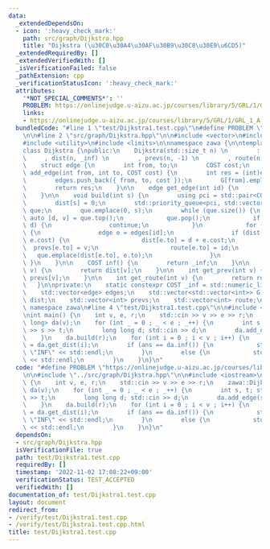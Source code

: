 ```yaml
---
data:
  _extendedDependsOn:
  - icon: ':heavy_check_mark:'
    path: src/graph/Dijkstra.hpp
    title: "Dijkstra (\u30C0\u30A4\u30AF\u30B9\u30C8\u30E9\u6CD5)"
  _extendedRequiredBy: []
  _extendedVerifiedWith: []
  _isVerificationFailed: false
  _pathExtension: cpp
  _verificationStatusIcon: ':heavy_check_mark:'
  attributes:
    '*NOT_SPECIAL_COMMENTS*': ''
    PROBLEM: https://onlinejudge.u-aizu.ac.jp/courses/library/5/GRL/1/GRL_1_A
    links:
    - https://onlinejudge.u-aizu.ac.jp/courses/library/5/GRL/1/GRL_1_A
  bundledCode: "#line 1 \"test/Dijkstra1.test.cpp\"\n#define PROBLEM \"https://onlinejudge.u-aizu.ac.jp/courses/library/5/GRL/1/GRL_1_A\"\
    \n\n#line 2 \"src/graph/Dijkstra.hpp\"\n\n#include <vector>\n#include <queue>\n\
    #include <utility>\n#include <limits>\n\nnamespace zawa {\n\ntemplate <class COST>\n\
    class Dijkstra {\npublic:\n    Dijkstra(std::size_t n) \n        : G(n) \n   \
    \     , dist(n, _inf) \n        , prevs(n, -1) \n        , route(n, -1) {}\n\n\
    \    struct edge {\n        int from, to;\n        COST cost;\n    };\n\n    int\
    \ add_edge(int from, int to, COST cost) {\n        int res = (int)edges.size();\n\
    \        edges.push_back({ from, to, cost });\n        G[from].emplace_back(res);\n\
    \        return res;\n    }\n\n    edge get_edge(int id) {\n        return edges[id];\n\
    \    }\n\n    void build(int s) {\n        using pci = std::pair<COST, int>;\n\
    \        dist[s] = 0;\n        std::priority_queue<pci, std::vector<pci>, std::greater<pci>>\
    \ que;\n        que.emplace(0, s);\n        while (que.size()) {\n           \
    \ auto [d, v] = que.top();\n            que.pop();\n            if (dist[v] <\
    \ d) {\n                continue;\n            }\n            for (auto id : G[v])\
    \ {\n                edge e = edges[id];\n                if (dist[e.to] > d +\
    \ e.cost) {\n                    dist[e.to] = d + e.cost;\n                  \
    \  prevs[e.to] = v;\n                    route[e.to] = id;\n                 \
    \   que.emplace(dist[e.to], e.to);\n                }\n            }\n       \
    \ }\n    }\n\n    COST inf() {\n        return _inf;\n    }\n\n    COST get_dist(int\
    \ v) {\n        return dist[v];\n    }\n\n    int get_prev(int v) {\n        return\
    \ prevs[v];\n    }\n\n    int get_route(int v) {\n        return route[v];\n \
    \   }\n\nprivate:\n    static constexpr COST _inf = std::numeric_limits<COST>::max();\n\
    \    std::vector<edge> edges;\n    std::vector<std::vector<int>> G; \n    std::vector<COST>\
    \ dist;\n    std::vector<int> prevs;\n    std::vector<int> route;\n};\n\n} //\
    \ namespace zawa\n#line 4 \"test/Dijkstra1.test.cpp\"\n\n#include <iostream>\n\
    \nint main() {\n    int v, e, r;\n    std::cin >> v >> e >> r;\n    zawa::Dijkstra<long\
    \ long> da(v);\n    for (int _ = 0 ; _ < e ; _++) {\n        int s, t; std::cin\
    \ >> s >> t;\n        long long d; std::cin >> d;\n        da.add_edge(s, t, d);\n\
    \    }\n    da.build(r);\n    for (int i = 0 ; i < v ; i++) {\n        auto ans\
    \ = da.get_dist(i);\n        if (ans == da.inf()) {\n            std::cout <<\
    \ \"INF\" << std::endl;\n        }\n        else {\n            std::cout << ans\
    \ << std::endl;\n        }\n    }\n}\n"
  code: "#define PROBLEM \"https://onlinejudge.u-aizu.ac.jp/courses/library/5/GRL/1/GRL_1_A\"\
    \n\n#include \"../src/graph/Dijkstra.hpp\"\n\n#include <iostream>\n\nint main()\
    \ {\n    int v, e, r;\n    std::cin >> v >> e >> r;\n    zawa::Dijkstra<long long>\
    \ da(v);\n    for (int _ = 0 ; _ < e ; _++) {\n        int s, t; std::cin >> s\
    \ >> t;\n        long long d; std::cin >> d;\n        da.add_edge(s, t, d);\n\
    \    }\n    da.build(r);\n    for (int i = 0 ; i < v ; i++) {\n        auto ans\
    \ = da.get_dist(i);\n        if (ans == da.inf()) {\n            std::cout <<\
    \ \"INF\" << std::endl;\n        }\n        else {\n            std::cout << ans\
    \ << std::endl;\n        }\n    }\n}\n"
  dependsOn:
  - src/graph/Dijkstra.hpp
  isVerificationFile: true
  path: test/Dijkstra1.test.cpp
  requiredBy: []
  timestamp: '2022-11-02 17:08:22+09:00'
  verificationStatus: TEST_ACCEPTED
  verifiedWith: []
documentation_of: test/Dijkstra1.test.cpp
layout: document
redirect_from:
- /verify/test/Dijkstra1.test.cpp
- /verify/test/Dijkstra1.test.cpp.html
title: test/Dijkstra1.test.cpp
---
```

